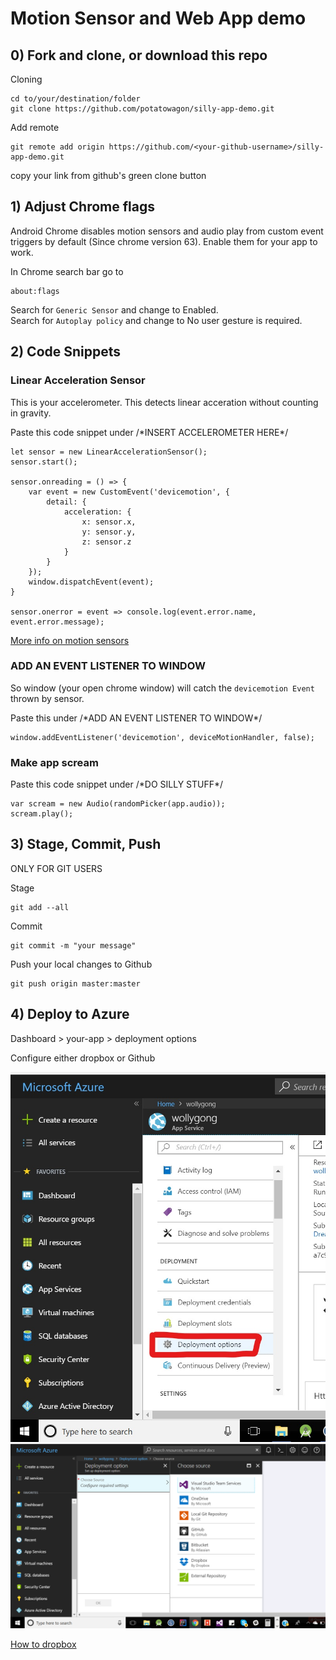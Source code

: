 # Motion Sensor and Web App demo

## 0) Fork and clone, or download this repo
Cloning 
```
cd to/your/destination/folder
git clone https://github.com/potatowagon/silly-app-demo.git 
```
Add remote 

```
git remote add origin https://github.com/<your-github-username>/silly-app-demo.git
```
copy your link from github's green clone button

## 1) Adjust Chrome flags
Android Chrome disables motion sensors and audio play from custom event triggers by default (Since chrome version 63). Enable them for your app to work.

In Chrome search bar go to 
```
about:flags
```
Search for `Generic Sensor` and change to Enabled. </br>
Search for `Autoplay policy` and change to No user gesture is required.


## 2) Code Snippets
### Linear Acceleration Sensor
This is your accelerometer. This detects linear acceration without counting in gravity. </br>

Paste this code snippet under /\*INSERT ACCELEROMETER HERE\*/

```
let sensor = new LinearAccelerationSensor();
sensor.start();

sensor.onreading = () => {
    var event = new CustomEvent('devicemotion', {
        detail: {
            acceleration: {
                x: sensor.x,
                y: sensor.y,
                z: sensor.z
            }
        }
    });
    window.dispatchEvent(event);
}

sensor.onerror = event => console.log(event.error.name, event.error.message);
```

<a href="https://developers.google.com/web/updates/2017/09/sensors-for-the-web">More info on motion sensors</a> 

### ADD AN EVENT LISTENER TO WINDOW

So window (your open chrome window) will catch the `devicemotion Event` thrown by sensor. </br>

Paste this under /\*ADD AN EVENT LISTENER TO WINDOW\*/

```
window.addEventListener('devicemotion', deviceMotionHandler, false);
```

### Make app scream

Paste this code snippet under /\*DO SILLY STUFF\*/

```
var scream = new Audio(randomPicker(app.audio));
scream.play();
```

## 3) Stage, Commit, Push
ONLY FOR GIT USERS </br>

Stage
```
git add --all
```

Commit
```
git commit -m "your message"
```

Push your local changes to Github
```
git push origin master:master
```

## 4) Deploy to Azure

Dashboard > your-app > deployment options 
</br>

Configure either dropbox or Github

![alt text](./img/deploy1.jpg)
![alt text](./img/deploy2.png)

<a href="https://blogs.msdn.microsoft.com/africaapps/2013/06/11/deploying-windows-azure-websites-using-dropbox/">How to dropbox</a>

